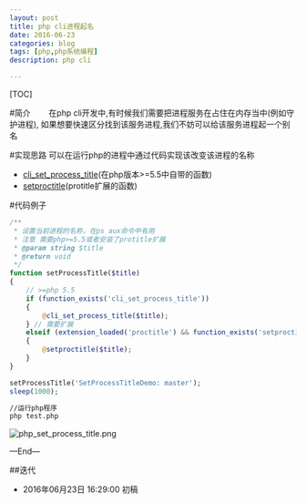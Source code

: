 ```yaml
---
layout: post
title: php cli进程起名
date: 2016-06-23
categories: blog
tags: [php,php系统编程]
description: php cli

---
```



[TOC]

#简介
　　在php cli开发中,有时候我们需要把进程服务在占住在内存当中(例如守护进程),
如果想要快速区分找到该服务进程,我们不妨可以给该服务进程起一个别名

#实现思路
可以在运行php的进程中通过代码实现该改变该进程的名称

- [cli_set_process_title](http://php.net/manual/en/function.cli-set-process-title.php)(在php版本>=5.5中自带的函数)
- [setproctitle](http://php.net/manual/en/function.setproctitle.php)(protitle扩展的函数)

#代码例子

```php
/**
 * 设置当前进程的名称，在ps aux命令中有用
 * 注意 需要php>=5.5或者安装了protitle扩展
 * @param string $title
 * @return void
 */
function setProcessTitle($title)
{
    // >=php 5.5
    if (function_exists('cli_set_process_title'))
    {
        @cli_set_process_title($title);
    } // 需要扩展
    elseif (extension_loaded('proctitle') && function_exists('setproctitle'))
    {
        @setproctitle($title);
    }
}

setProcessTitle('SetProcessTitleDemo: master');
sleep(1000);
```

```bash
//运行php程序
php test.php
```

![php_set_process_title.png](http://7xpyze.com1.z0.glb.clouddn.com/php_set_process_title.png)





—End—



##迭代


* 2016年06月23日 16:29:00 初稿


